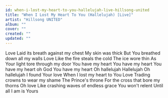 ```yaml
---
id: when-i-lost-my-heart-to-you-hallelujah-live-hillsong-united
title: "When I Lost My Heart To You (Hallelujah) [Live]"
artist: "Hillsong UNITED"
album: ""
cover: ""
created: ""
updated: ""
---
```


Love
Laid its breath against my chest
My skin was thick
But You breathed down all my walls
Love
Like the fire steals the cold
The ice wore thin
As Your light tore through my door
You have my heart
You have my heart
You have my heart oh God
You have my heart
Oh hallelujah
Hallelujah
Oh hallelujah
I found Your love
When I lost my heart to You
Love
Trading crowns to wear my shame
The Prince's throne
For the cross that bore my thorns
Oh love
Like crashing waves of endless grace
You won't relent
Until all I am is Yours